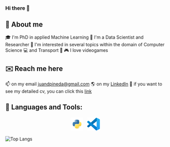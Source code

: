### Hi there 👋

## 🚦 About me
🎓 I'm PhD in applied Machine Learning
💼 I'm a Data Scientist and Researcher
🚀 I'm interested in several topics within the domain of Computer Science 💻 and Transport 🚋
🎮 I love videogames 

## ✉️ Reach me here
📫 on my email juandpineda@gmail.com 
🌎 on my [LinkedIn](https://www.linkedin.com/in/juandpineda/) 
🥇 if you want to see my detailed cv, you can click this [link](https://www.bit.ly/CV_Pineda) 

## 🧰 Languages and Tools:
<p align="center">
<img src="https://raw.githubusercontent.com/github/explore/80688e429a7d4ef2fca1e82350fe8e3517d3494d/topics/python/python.png" alt="Python" height="40" style="vertical-align:top; margin:4px">

<img src="https://raw.githubusercontent.com/github/explore/80688e429a7d4ef2fca1e82350fe8e3517d3494d/topics/visual-studio-code/visual-studio-code.png" alt="VS Code" height="40" style="vertical-align:top; margin:4px">
</p>


![Top Langs](https://github-readme-stats.vercel.app/api/top-langs/?username=jdpinedaj&theme=city_lights)
